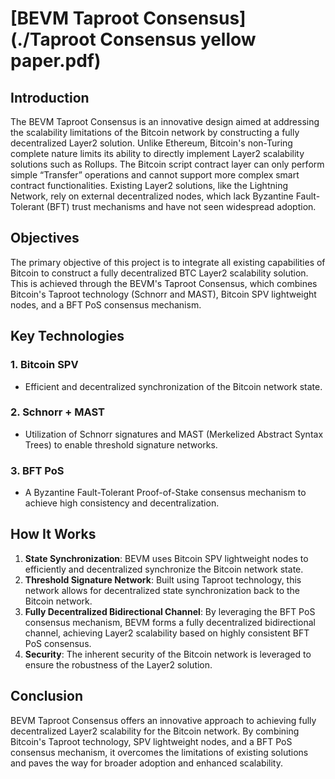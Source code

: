 # [BEVM Taproot Consensus](./Taproot Consensus yellow paper.pdf)

## Introduction

The BEVM Taproot Consensus is an innovative design aimed at addressing the scalability limitations of the Bitcoin network by constructing a fully decentralized Layer2 solution. Unlike Ethereum, Bitcoin's non-Turing complete nature limits its ability to directly implement Layer2 scalability solutions such as Rollups. The Bitcoin script contract layer can only perform simple “Transfer” operations and cannot support more complex smart contract functionalities. Existing Layer2 solutions, like the Lightning Network, rely on external decentralized nodes, which lack Byzantine Fault-Tolerant (BFT) trust mechanisms and have not seen widespread adoption.

## Objectives

The primary objective of this project is to integrate all existing capabilities of Bitcoin to construct a fully decentralized BTC Layer2 scalability solution. This is achieved through the BEVM's Taproot Consensus, which combines Bitcoin's Taproot technology (Schnorr and MAST), Bitcoin SPV lightweight nodes, and a BFT PoS consensus mechanism.

## Key Technologies

### 1. Bitcoin SPV
- Efficient and decentralized synchronization of the Bitcoin network state.

### 2. Schnorr + MAST
- Utilization of Schnorr signatures and MAST (Merkelized Abstract Syntax Trees) to enable threshold signature networks.

### 3. BFT PoS
- A Byzantine Fault-Tolerant Proof-of-Stake consensus mechanism to achieve high consistency and decentralization.

## How It Works

1. **State Synchronization**: BEVM uses Bitcoin SPV lightweight nodes to efficiently and decentralized synchronize the Bitcoin network state.
2. **Threshold Signature Network**: Built using Taproot technology, this network allows for decentralized state synchronization back to the Bitcoin network.
3. **Fully Decentralized Bidirectional Channel**: By leveraging the BFT PoS consensus mechanism, BEVM forms a fully decentralized bidirectional channel, achieving Layer2 scalability based on highly consistent BFT PoS consensus.
4. **Security**: The inherent security of the Bitcoin network is leveraged to ensure the robustness of the Layer2 solution.

## Conclusion

BEVM Taproot Consensus offers an innovative approach to achieving fully decentralized Layer2 scalability for the Bitcoin network. By combining Bitcoin's Taproot technology, SPV lightweight nodes, and a BFT PoS consensus mechanism, it overcomes the limitations of existing solutions and paves the way for broader adoption and enhanced scalability.
